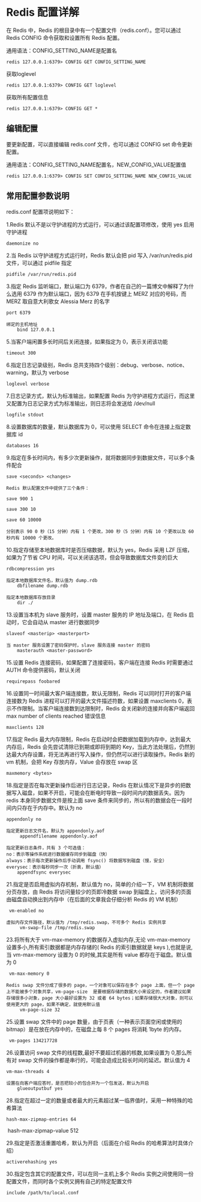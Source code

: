 # Redis 配置详解

在 Redis 中，Redis 的根目录中有一个配置文件（redis.conf）。您可以通过 Redis CONFIG 命令获取和设置所有 Redis 配置。

通用语法：CONFIG_SETTING_NAME是配置名
```text
redis 127.0.0.1:6379> CONFIG GET CONFIG_SETTING_NAME
```

获取loglevel
```text
redis 127.0.0.1:6379> CONFIG GET loglevel
```

获取所有配置信息
```text
redis 127.0.0.1:6379> CONFIG GET *
```

## 编辑配置

要更新配置，可以直接编辑 redis.conf 文件，也可以通过 CONFIG set 命令更新配置。

通用语法：CONFIG_SETTING_NAME配置名，NEW_CONFIG_VALUE配置值 
```text
redis 127.0.0.1:6379> CONFIG SET CONFIG_SETTING_NAME NEW_CONFIG_VALUE
```

## 常用配置参数说明

redis.conf 配置项说明如下：

1.Redis 默认不是以守护进程的方式运行，可以通过该配置项修改，使用 yes 启用守护进程

    daemonize no

2.当 Redis 以守护进程方式运行时，Redis 默认会把 pid 写入 /var/run/redis.pid 文件，可以通过 pidfile 指定

    pidfile /var/run/redis.pid

3.指定 Redis 监听端口，默认端口为 6379，作者在自己的一篇博文中解释了为什么选用 6379 作为默认端口，因为 6379 在手机按键上 MERZ 对应的号码，而 MERZ 取自意大利歌女 Alessia Merz 的名字

    port 6379

    绑定的主机地址
        bind 127.0.0.1

5.当客户端闲置多长时间后关闭连接，如果指定为 0，表示关闭该功能

    timeout 300

6.指定日志记录级别，Redis 总共支持四个级别：debug、verbose、notice、warning，默认为 verbose

    loglevel verbose

7.日志记录方式，默认为标准输出，如果配置 Redis 为守护进程方式运行，而这里又配置为日志记录方式为标准输出，则日志将会发送给 /dev/null

    logfile stdout

8.设置数据库的数量，默认数据库为 0，可以使用 SELECT <dbid> 命令在连接上指定数据库 id

    databases 16

9.指定在多长时间内，有多少次更新操作，就将数据同步到数据文件，可以多个条件配合

    save <seconds> <changes>

    Redis 默认配置文件中提供了三个条件：

    save 900 1

    ​save 300 10
    
    ​save 60 10000

    分别表示 90 0 秒（15 分钟）内有 1 个更改，300 秒（5 分钟）内有 10 个更改以及 60 秒内有 10000 个更改。

10.指定存储至本地数据库时是否压缩数据，默认为 yes，Redis 采用 LZF 压缩，如果为了节省 CPU 时间，可以关闭该选项，但会导致数据库文件变的巨大

    rdbcompression yes

    指定本地数据库文件名，默认值为 dump.rdb
        dbfilename dump.rdb
    
    指定本地数据库存放目录
        dir ./

13.设置当本机为 slave 服务时，设置 master 服务的 IP 地址及端口，在 Redis 启动时，它会自动从 master 进行数据同步

    slaveof <masterip> <masterport>

    当 master 服务设置了密码保护时，slave 服务连接 master 的密码
        masterauth <master-password>

15.设置 Redis 连接密码，如果配置了连接密码，客户端在连接 Redis 时需要通过 AUTH <password>命令提供密码，默认关闭

    requirepass foobared

16.设置同一时间最大客户端连接数，默认无限制，Redis 可以同时打开的客户端连接数为 Redis 进程可以打开的最大文件描述符数，如果设置 maxclients 0，表示不作限制。当客户端连接数到达限制时，Redis 会关闭新的连接并向客户端返回 max number of clients reached 错误信息

    maxclients 128

17.指定 Redis 最大内存限制，Redis 在启动时会把数据加载到内存中，达到最大内存后，Redis 会先尝试清除已到期或即将到期的 Key，当此方法处理后，仍然到达最大内存设置，将无法再进行写入操作，但仍然可以进行读取操作。Redis 新的 vm 机制，会把 Key 存放内存，Value 会存放在 swap 区

    maxmemory <bytes>

18.指定是否在每次更新操作后进行日志记录，Redis 在默认情况下是异步的把数据写入磁盘，如果不开启，可能会在断电时导致一段时间内的数据丢失。因为 redis 本身同步数据文件是按上面 save 条件来同步的，所以有的数据会在一段时间内只存在于内存中。默认为 no

    appendonly no

    指定更新日志文件名，默认为 appendonly.aof
         appendfilename appendonly.aof
    
    指定更新日志条件，共有 3 个可选值：  
    no：表示等操作系统进行数据缓存同步到磁盘（快）  
    always：表示每次更新操作后手动调用 fsync() 将数据写到磁盘（慢，安全） everysec：表示每秒同步一次（折衷，默认值）
        appendfsync everysec

21.指定是否启用虚拟内存机制，默认值为 no，简单的介绍一下，VM 机制将数据分页存放，由 Redis 将访问量较少的页即冷数据 swap 到磁盘上，访问多的页面由磁盘自动换出到内存中（在后面的文章我会仔细分析 Redis 的 VM 机制）

     vm-enabled no

    虚拟内存文件路径，默认值为 /tmp/redis.swap，不可多个 Redis 实例共享
         vm-swap-file /tmp/redis.swap

23.将所有大于 vm-max-memory 的数据存入虚拟内存,无论 vm-max-memory 设置多小,所有索引数据都是内存存储的( Redis 的索引数据就是 keys ),也就是说,当 vm-max-memory 设置为 0 的时候,其实是所有 value 都存在于磁盘。默认值为 0

     vm-max-memory 0

    Redis swap 文件分成了很多的 page，一个对象可以保存在多个 page 上面，但一个 page 上不能被多个对象共享，vm-page-size  是要根据存储的数据大小来设定的，作者建议如果存储很多小对象，page 大小最好设置为 32 或者 64 bytes；如果存储很大大对象，则可以使用更大的 page，如果不确定，就使用默认值
         vm-page-size 32

25.设置 swap 文件中的 page 数量，由于页表（一种表示页面空闲或使用的 bitmap）是在放在内存中的，在磁盘上每 8 个 pages 将消耗 1byte 的内存。

     vm-pages 134217728

26.设置访问 swap 文件的线程数,最好不要超过机器的核数,如果设置为 0,那么所有对 swap 文件的操作都是串行的，可能会造成比较长时间的延迟。默认值为 4

    vm-max-threads 4

    设置在向客户端应答时，是否把较小的包合并为一个包发送，默认为开启
        glueoutputbuf yes

28.指定在超过一定的数量或者最大的元素超过某一临界值时，采用一种特殊的哈希算法

    hash-max-zipmap-entries 64
    
​    hash-max-zipmap-value 512

29.指定是否激活重置哈希，默认为开启（后面在介绍 Redis 的哈希算法时具体介绍）

    activerehashing yes

30.指定包含其它的配置文件，可以在同一主机上多个 Redis 实例之间使用同一份配置文件，而同时各个实例又拥有自己的特定配置文件

    include /path/to/local.conf